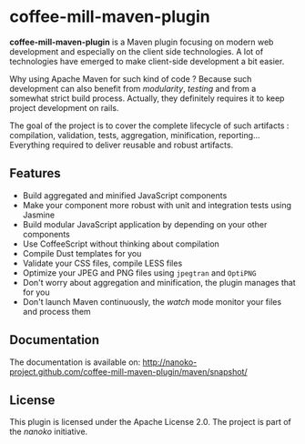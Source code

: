 coffee-mill-maven-plugin
=========================

**coffee-mill-maven-plugin** is a Maven plugin focusing on modern web development and especially on the client side
technologies. A lot of technologies have emerged to make client-side development a bit easier.

Why using Apache Maven for such kind of code ? Because such development can also benefit from _modularity_,
 _testing_ and from a somewhat strict build process. Actually, they definitely requires it to keep project
 development on rails.

The goal of the project is to cover the complete lifecycle of such artifacts : compilation, validation, tests,
aggregation, minification, reporting... Everything required to deliver reusable and robust artifacts.

Features
--------

* Build aggregated and minified JavaScript components
* Make your component more robust with unit and integration tests using Jasmine
* Build modular JavaScript application by depending on your other components
* Use CoffeeScript without thinking about compilation
* Compile Dust templates for you
* Validate your CSS files, compile LESS files
* Optimize your JPEG and PNG files using `jpegtran` and `OptiPNG`
* Don't worry about aggregation and minification, the plugin manages that for you
* Don't launch Maven continuously, the _watch_ mode monitor your files and process them

Documentation
-------------

The documentation is available on:
http://nanoko-project.github.com/coffee-mill-maven-plugin/maven/snapshot/

License
-------
This plugin is licensed under the Apache License 2.0. The project is part of the _nanoko_ initiative.
